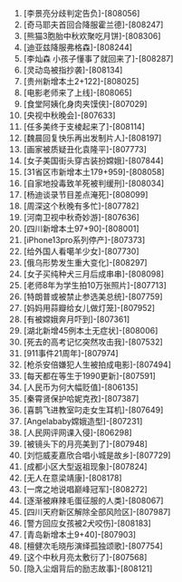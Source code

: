 
1. [李景亮分歧判定告负]-[808056]
1. [奇马耶夫首回合降服霍兰德]-[808247]
1. [熊猫3胞胎中秋欢聚吃月饼]-[808306]
1. [迪亚兹降服弗格森]-[808244]
1. [李灿森 小孩子懂事了就回来了]-[808287]
1. [灵动岛被指抄袭]-[808134]
1. [贵州新增本土2+122]-[808025]
1. [电影老师来了上线]-[808065]
1. [食堂阿姨化身肉夹馍侠]-[807029]
1. [央视中秋晚会]-[807633]
1. [任多美终于支棱起来了]-[808114]
1. [魏晨回复快乐再出发制片人]-[808197]
1. [画家被质疑丑化袁隆平]-[807773]
1. [女子美国街头穿古装扮嫦娥]-[807844]
1. [31省区市新增本土179+959]-[808058]
1. [自家地投毒致羊死被判缓刑]-[808034]
1. [杨迪谈录节目差点淹死]-[808099]
1. [周深这个秋晚有多忙]-[807782]
1. [河南卫视中秋奇妙游]-[807636]
1. [四川新增本土97+90]-[808001]
1. [iPhone13pro系列停产]-[807373]
1. [给外国人看噶羊少女]-[807730]
1. [俄乌形势发生重大变化]-[808297]
1. [女子买纯种犬三月后成串串]-[808098]
1. [老师8年为学生拍10万张照片]-[807713]
1. [特朗普或被禁止参选美总统]-[807759]
1. [妈妈用蒜瓣给女儿做灯笼]-[807952]
1. [有被嫦娥奔月吓到]-[807361]
1. [湖北新增45例本土无症状]-[808006]
1. [死去的高考记忆突然攻击我]-[807532]
1. [911事件21周年]-[807974]
1. [枪杀安倍嫌犯人生被拍成电影]-[807494]
1. [每天都在等生于1990更新]-[807591]
1. [人民币为何大幅贬值]-[806135]
1. [秦霄贤保护哈妮克孜]-[807387]
1. [喜鹊飞进教室叼走女生耳机]-[807649]
1. [Angelababy嫦娥造型]-[807231]
1. [人民网评网课入侵]-[806298]
1. [被镜头下的月亮美到了]-[807948]
1. [刘恺威麦嘉欣合唱小城是故乡]-[807729]
1. [成都小区大型返祖现象]-[807824]
1. [无人在意梁靖康]-[808178]
1. [一席之地说唱巅峰冠军]-[808272]
1. [逐渐被麻辣毛蛋征服的人类]-[808067]
1. [四川天府新区解除全部风险区]-[807987]
1. [警方回应女孩被2犬咬伤]-[808183]
1. [青岛新增本土9+40]-[807903]
1. [檀健次毛晓彤演绎孤独颂歌]-[807754]
1. [这个中秋月亮太敷衍了]-[807568]
1. [隐入尘烟背后的励志故事]-[808121]
